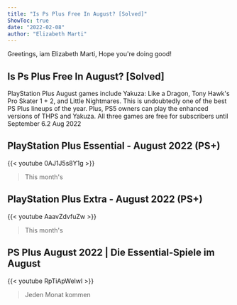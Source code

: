 ```yaml
---
title: "Is Ps Plus Free In August? [Solved]"
ShowToc: true 
date: "2022-02-08"
author: "Elizabeth Marti" 
---
```


Greetings, iam Elizabeth Marti, Hope you're doing good!
## Is Ps Plus Free In August? [Solved]
PlayStation Plus August games include Yakuza: Like a Dragon, Tony Hawk's Pro Skater 1 + 2, and Little Nightmares. This is undoubtedly one of the best PS Plus lineups of the year. Plus, PS5 owners can play the enhanced versions of THPS and Yakuza. All three games are free for subscribers until September 6.2 Aug 2022

## PlayStation Plus Essential - August 2022 (PS+)
{{< youtube 0AJ1J5s8Y1g >}}
>This month's 

## PlayStation Plus Extra - August 2022 (PS+)
{{< youtube AaavZdvfuZw >}}
>This month's 

## PS Plus August 2022 | Die Essential-Spiele im August
{{< youtube RpTiApWelwI >}}
>Jeden Monat kommen 

